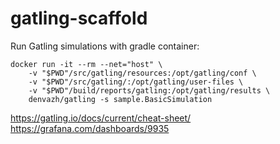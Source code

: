 # gatling-scaffold

Run Gatling simulations with gradle container:

```
docker run -it --rm --net="host" \
    -v "$PWD"/src/gatling/resources:/opt/gatling/conf \
    -v "$PWD"/src/gatling/:/opt/gatling/user-files \
    -v "$PWD"/build/reports/gatling:/opt/gatling/results \
    denvazh/gatling -s sample.BasicSimulation
```

https://gatling.io/docs/current/cheat-sheet/
https://grafana.com/dashboards/9935